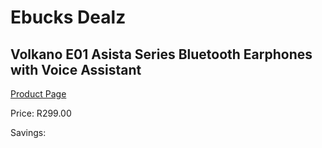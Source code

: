 
# Ebucks Dealz
## Volkano E01 Asista Series Bluetooth Earphones with Voice Assistant
[Product Page](https://www.ebucks.com/web/shop/productSelected.do?prodId=1196601273&catId=714972256)

Price: R299.00

Savings: 


	